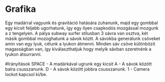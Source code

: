 # Grafika
Egy madárral vagyunk és gravitáció hatására zuhanunk, majd egy gombbal egy kicsit feljebb ugorhatunk, így egy ilyen csapkodós mozgással mozgunk a z tengelyen. A pálya subway surfer stílusban 3 sávra van osztva, két másik gombbal mozoghatunk a sávok köztt. A sávokba generálunk csöveket amin van egy lyuk, célunk a lyukon átmenni. Minden sáv csöve különböző magasságban van, így kiválaszthatjuk hogy melyik sávban szeretnénk a lyukon átsurranni.

#Irányítások
SPACE - A madárkával ugrunk egy kicsit
A - A sávok között balra csusszanunk.
D - A sávok között jobbra csusszanunk.
1 - Camera lockot kapcsol ki/be.
